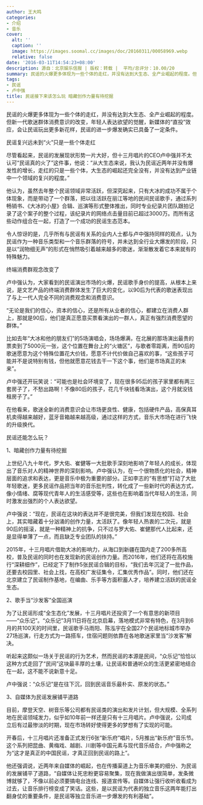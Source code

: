 ```yaml
---
author: 王大鸣
categories:
- 介绍
- 音乐
cover:
  alt: ''
  caption: ''
  image: https://images.soomal.cc/images/doc/20160311/00058969.webp
  relative: false
date: '2016-03-11T14:54:23+08:00'
description: 源自：北京娱乐信报 | 版权：转载 |  平均/总评分：10.00/20
summary: 民谣的火爆更多体现为一些个体的走红，并没有达到大生态、全产业崛起的程度。但新一代歌迷群体消费意识的改变，年轻人表达欲望的觉醒，新媒体的“直投”效应，会让民谣玩出更多新花样，民谣的进一步爆发确实已具备了一定条件……
tags:
- 民谣
- 卢中强
title: 民谣接下来该怎么玩 暗藏创作力量有待挖掘
---
```


民谣的火爆更多体现为一些个体的走红，并没有达到大生态、全产业崛起的程度。但新一代歌迷群体消费意识的改变，年轻人表达欲望的觉醒，新媒体的“直投”效应，会让民谣玩出更多新花样，民谣的进一步爆发确实已具备了一定条件。

民谣复兴远未到“火”只是一些个体走红

尽管看起来，民谣的发展现状形势一片大好，但十三月唱片的CEO卢中强并不太认可“民谣真的火了”这件事，他说：“从大生态来说，我认为民谣近两年并没有爆发性的增长，走红的只是一些个体，大生态的崛起还完全没有，并没有达到产业链中一个领域的复兴的程度。”

他认为，虽然去年整个民谣领域非常活跃，但深究起来，只有大冰的成功不属于个体现象，而是带动了一个群落，把以往活跃在丽江等地的民间民谣歌手，通过系列畅销书、《大冰的小屋》合辑、巡演等形式整体推出，同时专业纪录片团队跟拍记录了这个案子的整个过程，该纪录片的网络点击量目前已超过3000万。而所有这些动作组合在一起，打造了一个成功的民谣生态范本。

令人惊讶的是，几乎所有与民谣有关系的业内人士都与卢中强持同样的观点，认为民谣作为一种音乐类型和一个音乐群落的符号，并未达到全行业大爆发的阶段，只是以“润物细无声”的形式在悄然吸引着越来越多的歌迷，渐渐散发着它本来就有的特殊魅力。

终端消费群观念改变了

卢中强认为，大家看到的民谣演出市场的火爆，民谣歌手身价的提高，从根本上来说，是文艺产品的终端消费群体发生了巨大的变化，以90后为代表的歌迷表现出了与上一代人完全不同的消费观念和消费意识。

“无论是我们的信心，资本的信心，还是所有从业者的信心，都建立在消费人群上，那就是90后，他们是真正愿意买票看演出的一群人，真正有强烈消费愿望的群体。”

比如去年“大冰和他的朋友们”的5场演唱会，场场爆满，在北展的那场演出最贵的票卖到了5000元一张，这个位置在舞台上的“火塘区”，与歌者零距离，而90后的歌迷愿意为这个特殊位置花大价钱，愿意不计代价做自己喜欢的事，“这些孩子可能并不是说特别有钱，但他就愿意花钱去干一下这个事，他们是市场真正的未来”。

卢中强还开玩笑说：“可能也是社会环境变了，现在很多95后的孩子家里都有两三套房子了，不愁出路啊！不像80后的孩子，花几千块钱看场演出，这个月就没钱租房子了。”

在他看来，歌迷全新的消费意识会让市场更良性、健康，包括硬件产品，高保真耳机卖得越来越好，蓝牙音箱越来越高级，通过这样的方式，音乐大市场在进行飞快的升级换代。

民谣还能怎么玩？

1、暗藏创作力量有待挖掘

上世纪八九十年代，罗大佑、崔健等一大批歌手深刻地影响了年轻人的成长，体现出了音乐对人的精神世界的深刻影响。卢中强认为，在一个很物质化的社会，精神层面的追求和表达，更是音乐中极为重要的部分。正如李志的“有思想”打动了大批年轻歌迷，更多民谣作品把当年的音乐批判性，转化成了一些新时代的表达方式，像小情绪、腐等现代青年人的生活感受等，这些也在影响着当代年轻人的生活，同时激发出强烈的个人表达欲望。

卢中强说：“现在，民谣在这块的表达并不是很完美，但我们发现在校园、社会上，其实暗藏着十分汹涌的创作力量，太活跃了。像年轻人热衷的二次元，就是90后的摇滚，就是一种精神上的抗争，只不过与罗大佑、崔健那代人比起来，还是显得单薄了一点，而且缺乏专业团队的扶持。”

2015年，十三月唱片借助大冰的影响力，从海口到新疆在国内走了200多所高校，普及民谣的同时也在发现新的民谣创作力量。而2016年，他们还将在高校施行“深耕细作”，已经定下了制作5张民谣合辑的目标，“我们去年沉淀了一批作品，还要去校园里、社会上找，在高校广发征集令，汇集优秀作品”。同时，他们还在北京建立了民谣制作基地，在编曲、乐手等方面积蓄人才，培养建立活跃的民谣全生态。

2、歌手当“沙发客”全国巡演

为了让民谣形成“全生态化”发展，十三月唱片还投资了一个有意思的新项目――“众乐记”。“众乐记”3月11日将在北京启幕，落地模式非常有特色，在3月到6月的共100天的时间里，民谣歌手马雨阳、陈泓宇在全国27个民谣地标城市举办27场巡演，行走方式为一路搭车，住宿问题则依靠在各地歌迷家里当“沙发客”解决。

听起来这颇似一场关于民谣的行为艺术，然而民谣的本源是民间，“众乐记”恰恰以这种方式走回了“民间”这块最丰厚的土壤，让民谣和普通听众的生活更紧密地结合在一起，这不能不说新意十足。

卢中强说：“众乐记”是在往下沉，回到民谣音乐最朴实、原发的状态。”

3、自媒体为民谣发展铺平道路

目前，摩登天空、树音乐等公司都有民谣类的演出和发片计划，但大规模、全系列地在民谣领域发力，似乎如10年前一样还是只有十三月唱片。卢中强说，公司成立后有过最惨淡的时期，现在市场转好使得更多的梦想有了实现的可能。

开春后，十三月唱片还准备正式发行6张“新乐府”唱片，5月推出“新乐府”音乐节。这个系列把昆曲、黄梅戏、越剧、川剧等中国元素与现代音乐结合，卢中强称之为“这才是真正的中国民谣，才真正回到民谣的路上”。

他还强调说，近两年来自媒体的崛起，也在传播渠道上为音乐审美的细分、为民谣的发展铺平了道路，“自媒体让死忠粉更容易聚集，现在我做演出很简单，发条微博就够了，不像以前必须要搞电台连线、报道宣传等。自媒体让强行收听收看成为过去，让音乐排行榜变成了笑话。这些，是以民谣为代表的独立音乐这两年能打出翻身仗的重要条件，是民谣等独立音乐进一步爆发的有利基础”。